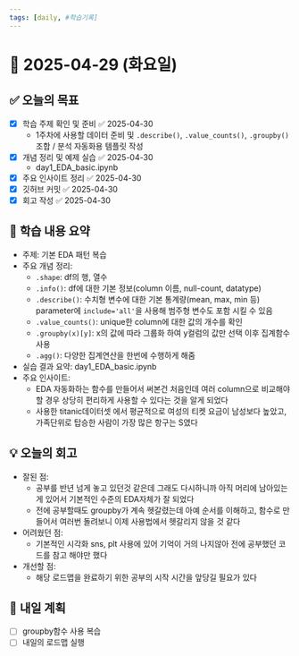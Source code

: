 ```yaml
---
tags: [daily, #학습기록]
---
```


# 📅 2025-04-29 (화요일)

## ✅ 오늘의 목표
- [x] 학습 주제 확인 및 준비 ✅ 2025-04-30
	- 1주차에 사용할 데이터 준비 및 `.describe()`, `.value_counts()`, `.groupby()` 조합 / 분석 자동화용 템플릿 작성
- [x] 개념 정리 및 예제 실습 ✅ 2025-04-30
	- day1_EDA_basic.ipynb
- [x] 주요 인사이트 정리 ✅ 2025-04-30
- [x] 깃허브 커밋 ✅ 2025-04-30
- [x] 회고 작성 ✅ 2025-04-30

## 🧠 학습 내용 요약
- 주제: 기본 EDA 패턴 복습
- 주요 개념 정리: 
	- `.shape`: df의 행, 열수
	- `.info()`: df에 대한 기본 정보(column 이름, null-count, datatype)
	- `.describe()`: 수치형 변수에 대한 기본 통계량(mean, max, min 등) parameter에 `include='all'`을 사용해 범주형 변수도 포함 시킬 수 있음
	- `.value_counts()`: unique한 column에 대한 값의 개수를 확인
	- `.groupby(x)[y]`: x의 값에 따라 그룹화 하여 y컬럼의 값만 선택 이후 집계함수 사용
	- `.agg()`: 다양한 집계연산을 한번에 수행하게 해줌
- 실습 결과 요약: day1_EDA_basic.ipynb
- 주요 인사이트:
	- EDA 자동화하는 함수를 만들어서 써본건 처음인데 여러 column으로 비교해야 할 경우 상당히 편리하게 사용할 수 있다는 것을 알게 되었다
	- 사용한 titanic데이터셋 에서 평균적으로 여성의 티켓 요금이 남성보다 높았고, 가족단위로 탑승한 사람이 가장 많은 항구는 S였다

## 💡 오늘의 회고
- 잘된 점: 
	- 공부를 반년 넘게 놓고 있던것 같은데 그래도 다시하니까 아직 머리에 남아있는게 있어서 기본적인 수준의 EDA자체가 잘 되었다
	- 전에 공부할때도 groupby가 계속 헷갈렸는데 아예 순서를 이해하고, 함수로 만들어서 여러번 돌려보니 이제 사용법에서 헷갈리지 않을 것 같다
- 어려웠던 점:
	- 기본적인 시각화 sns, plt 사용에 있어 기억이 거의 나지않아 전에 공부했던 코드를 참고 해야만 했다
- 개선할 점:
	- 해당 로드맵을 완료하기 위한 공부의 시작 시간을 앞당길 필요가 있다

## 🔁 내일 계획
- [ ] groupby함수 사용 복습
- [ ] 내일의 로드맵 실행
